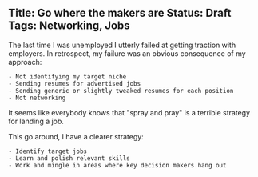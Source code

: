 Title: Go where the makers are
Status: Draft
Tags: Networking, Jobs
-------------

The last time I was unemployed I utterly failed at getting traction with employers.  In retrospect, my failure was an obvious consequence of my approach:

    - Not identifying my target niche
    - Sending resumes for advertised jobs
    - Sending generic or slightly tweaked resumes for each position
    - Not networking

It seems like everybody knows that "spray and pray" is a terrible strategy for landing a job.

This go around, I have a clearer strategy:

    - Identify target jobs
    - Learn and polish relevant skills
    - Work and mingle in areas where key decision makers hang out
